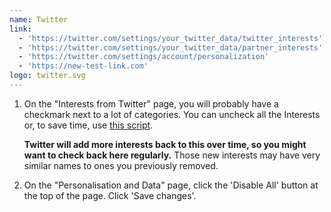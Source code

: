 ```yaml
---
name: Twitter
link:
  - 'https://twitter.com/settings/your_twitter_data/twitter_interests'
  - 'https://twitter.com/settings/your_twitter_data/partner_interests'
  - 'https://twitter.com/settings/account/personalization'
  - 'https://new-test-link.com'
logo: twitter.svg
---
```

1. On the "Interests from Twitter" page, you will probably have a checkmark next to a lot of categories. You can uncheck all the Interests or, to save time, use [this script](https://gist.github.com/edjw/61cda68535b237fa7fa8db23842c1b6d).

   **Twitter will add more interests back to this over time, so you might want to check back here regularly.** Those new interests may have very similar names to ones you previously removed.

2. On the "Personalisation and Data" page, click the 'Disable All' button at the top of the page. Click 'Save changes'.
